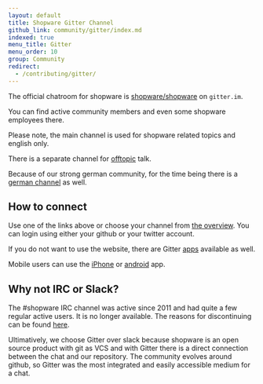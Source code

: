 ```yaml
---
layout: default
title: Shopware Gitter Channel
github_link: community/gitter/index.md
indexed: true
menu_title: Gitter
menu_order: 10
group: Community
redirect: 
  - /contributing/gitter/
---
```


The official chatroom for shopware is [shopware/shopware](https://gitter.im/shopware/shopware?utm_source=share-link&utm_medium=link&utm_campaign=share-link) on `gitter.im`. 

You can find active community members and even some shopware employees there.

Please note, the main channel is used for shopware related topics and english only.

There is a separate channel for [offtopic](https://gitter.im/shopware/offtopic?utm_source=share-link&utm_medium=link&utm_campaign=share-link) talk.

Because of our strong german community, for the time being there is a [german channel](https://gitter.im/shopware/shopwareDE?utm_source=share-link&utm_medium=link&utm_campaign=share-link) as well.

## How to connect

Use one of the links above or choose your channel from [the overview](https://gitter.im/shopware/home). You can login using either your github or your twitter account.

If you do not want to use the website, there are Gitter [apps](https://gitter.im/apps) available as well.

Mobile users can use the [iPhone](http://appstore.com/gitter) or [android](https://play.google.com/store/apps/details?id=im.gitter.gitter) app.

## Why not IRC or Slack?
The #shopware IRC channel was active since 2011 and had quite a few regular active users. It is no longer available. The reasons for discontinuing can be found <a href="{{ site.url }}/community/irc">here</a>. 

Ultimatively, we choose Gitter over slack because shopware is an open source product with git as VCS and with Gitter there is a direct connection between the chat and our repository.
The community evolves around github, so Gitter was the most integrated and easily accessible medium for a chat.
